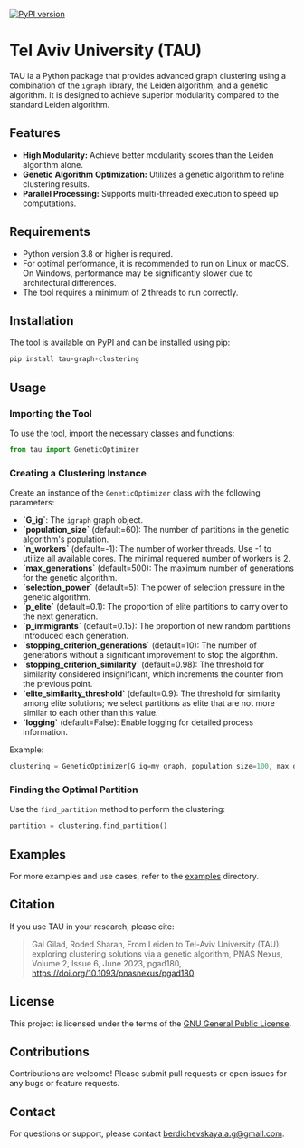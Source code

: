 [![PyPI version](https://img.shields.io/pypi/v/tau-graph-clustering.svg?logo=pypi)](https://pypi.org/project/tau-graph-clustering/)

# Tel Aviv University (TAU)

TAU ia a Python package that provides advanced graph clustering using a combination of the `igraph` library, the Leiden algorithm, and a genetic algorithm. It is designed to achieve superior modularity compared to the standard Leiden algorithm.

## Features

- **High Modularity:** Achieve better modularity scores than the Leiden algorithm alone.
- **Genetic Algorithm Optimization:** Utilizes a genetic algorithm to refine clustering results.
- **Parallel Processing:** Supports multi-threaded execution to speed up computations.

## Requirements

- Python version 3.8 or higher is required.
- For optimal performance, it is recommended to run on Linux or macOS. On Windows, performance may be significantly slower due to architectural differences.
- The tool requires a minimum of 2 threads to run correctly.
  

## Installation

The tool is available on PyPI and can be installed using pip:

```bash
pip install tau-graph-clustering
```

## Usage

### Importing the Tool

To use the tool, import the necessary classes and functions:

```python
from tau import GeneticOptimizer
```

### Creating a Clustering Instance

Create an instance of the `GeneticOptimizer` class with the following parameters:

- **\`G_ig\`**: The `igraph` graph object.
- **\`population_size\`** (default=60): The number of partitions in the genetic algorithm's population.
- **\`n_workers\`** (default=-1): The number of worker threads. Use -1 to utilize all available cores. The minimal requered number of workers is 2. 
- **\`max_generations\`** (default=500): The maximum number of generations for the genetic algorithm.
- **\`selection_power\`** (default=5): The power of selection pressure in the genetic algorithm.
- **\`p_elite\`** (default=0.1): The proportion of elite partitions to carry over to the next generation.
- **\`p_immigrants\`** (default=0.15): The proportion of new random partitions introduced each generation.
- **\`stopping_criterion_generations\`** (default=10): The number of generations without a significant improvement to stop the algorithm.
- **\`stopping_criterion_similarity\`** (default=0.98): The threshold for similarity considered insignificant, which increments the counter from the previous point.
- **\`elite_similarity_threshold\`** (default=0.9): The threshold for similarity among elite solutions; we select partitions as elite that are not more similar to each other than this value.
- **\`logging\`** (default=False): Enable logging for detailed process information.

Example:

```python
clustering = GeneticOptimizer(G_ig=my_graph, population_size=100, max_generations=200)
```

### Finding the Optimal Partition

Use the `find_partition` method to perform the clustering:

```python
partition = clustering.find_partition()
```

## Examples

For more examples and use cases, refer to the [examples](examples) directory.

## Citation

If you use TAU in your research, please cite:

> Gal Gilad, Roded Sharan, From Leiden to Tel-Aviv University (TAU): exploring clustering solutions via a genetic algorithm, PNAS Nexus, Volume 2, Issue 6, June 2023, pgad180, https://doi.org/10.1093/pnasnexus/pgad180. 

## License

This project is licensed under the terms of the [GNU General Public License](https://www.gnu.org/licenses/gpl-3.0.en.html).

## Contributions

Contributions are welcome! Please submit pull requests or open issues for any bugs or feature requests.

## Contact

For questions or support, please contact <berdichevskaya.a.g@gmail.com>.
